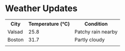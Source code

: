 # Weather Updates

<!-- WEATHER-UPDATE-START -->
<table><tr><th>City</th><th>Temperature (°C)</th><th>Condition</th></tr><tr><td>Valsad</td><td>25.8</td><td>Patchy rain nearby</td></tr><tr><td>Boston</td><td>31.7</td><td>Partly cloudy</td></tr><tr><td></td><td></td><td></td></tr></table>
<!-- WEATHER-UPDATE-END -->
